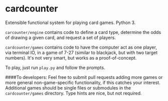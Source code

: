 # cardcounter
Extensible functional system for playing card games. Python 3.

`carcounter/engine` contains code to define a card type, determine the odds of drawing a given card, and request a set of players.

`cardcounter/games` contains code to have the computer act as one player, via terminal IO, in a game of 7-27 (similar to blackjack, but with two target numbers).
It's not very smart, but works as a proof-of-concept.

To play, just run `play.py` and follow the prompts.


####To developers:
Feel free to submit pull requests adding more games or more general non-game-specific functionality, if this catches your interest.
Additional games should be single files or submodules in the `cardcounter/games` directory. Type hints are nice, but not required.
